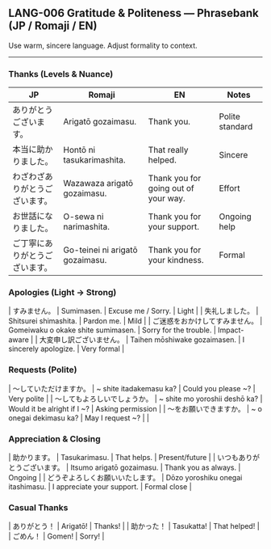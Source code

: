 ## LANG-006 Gratitude & Politeness — Phrasebank (JP / Romaji / EN)

Use warm, sincere language. Adjust formality to context.

---

### Thanks (Levels & Nuance)
| JP | Romaji | EN | Notes |
|---|---|---|---|
| ありがとうございます。 | Arigatō gozaimasu. | Thank you. | Polite standard |
| 本当に助かりました。 | Hontō ni tasukarimashita. | That really helped. | Sincere |
| わざわざありがとうございます。 | Wazawaza arigatō gozaimasu. | Thank you for going out of your way. | Effort |
| お世話になりました。 | O-sewa ni narimashita. | Thank you for your support. | Ongoing help |
| ご丁寧にありがとうございます。 | Go-teinei ni arigatō gozaimasu. | Thank you for your kindness. | Formal |

### Apologies (Light → Strong)
| すみません。 | Sumimasen. | Excuse me / Sorry. | Light |
| 失礼しました。 | Shitsurei shimashita. | Pardon me. | Mild |
| ご迷惑をおかけしてすみません。 | Gomeiwaku o okake shite sumimasen. | Sorry for the trouble. | Impact-aware |
| 大変申し訳ございません。 | Taihen mōshiwake gozaimasen. | I sincerely apologize. | Very formal |

### Requests (Polite)
| 〜していただけますか。 | ~ shite itadakemasu ka? | Could you please ~? | Very polite |
| 〜してもよろしいでしょうか。 | ~ shite mo yoroshii deshō ka? | Would it be alright if I ~? | Asking permission |
| 〜をお願いできますか。 | ~ o onegai dekimasu ka? | May I request ~? | |

### Appreciation & Closing
| 助かります。 | Tasukarimasu. | That helps. | Present/future |
| いつもありがとうございます。 | Itsumo arigatō gozaimasu. | Thank you as always. | Ongoing |
| どうぞよろしくお願いいたします。 | Dōzo yoroshiku onegai itashimasu. | I appreciate your support. | Formal close |

### Casual Thanks
| ありがとう！ | Arigatō! | Thanks! |
| 助かった！ | Tasukatta! | That helped! |
| ごめん！ | Gomen! | Sorry! |


